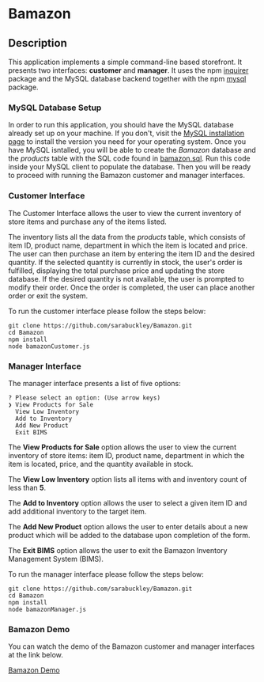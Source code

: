 # Bamazon

## Description

This application implements a simple command-line based storefront. It presents two interfaces: **customer** and **manager**. 
It uses the npm [inquirer](https://www.npmjs.com/package/inquirer) package and the MySQL database backend together with the npm [mysql](https://www.npmjs.com/package/mysql) package. 

### MySQL Database Setup

In order to run this application, you should have the MySQL database already set up on your machine. If you don't, visit the [MySQL installation page](https://dev.mysql.com/doc/refman/5.6/en/installing.html) to install the version you need for your operating system. Once you have MySQL isntalled, you will be able to create the *Bamazon* database and the *products* table with the SQL code found in [bamazon.sql](bamazon.sql). Run this code inside your MySQL client to populate the database. Then you will be ready to proceed with running the Bamazon customer and manager interfaces.

### Customer Interface

The Customer Interface allows the user to view the current inventory of store items and purchase any of the items listed. 

The inventory lists all the data from the *products* table, which consists of  item ID, product name, department in which the item is located and price. The user can then purchase an item by entering the item ID and the desired quantity. If the selected quantity is currently in stock, the user's order is fulfilled, displaying the total purchase price and updating the store database. If the desired quantity is not available, the user is prompted to modify their order. Once the order is completed, the user can place another order or exit the system. 

To run the customer interface please follow the steps below:

    git clone https://github.com/sarabuckley/Bamazon.git
	cd Bamazon
	npm install
	node bamazonCustomer.js

### Manager Interface

The manager interface presents a list of five options: 

	? Please select an option: (Use arrow keys)
	❯ View Products for Sale 
	  View Low Inventory 
	  Add to Inventory 
	  Add New Product
      Exit BIMS
	  
The **View Products for Sale** option allows the user to view the current inventory of store items: item ID, product name, department in which the item is located, price, and the quantity available in stock. 

The **View Low Inventory** option lists all items with and inventory count of less than **5**.

The **Add to Inventory** option allows the user to select a given item ID and add additional inventory to the target item.

The **Add New Product** option allows the user to enter details about a new product which will be added to the database upon completion of the form.

The **Exit BIMS** option allows the user to exit the Bamazon Inventory Management System (BIMS).

To run the manager interface please follow the steps below:

	git clone https://github.com/sarabuckley/Bamazon.git
	cd Bamazon
	npm install
	node bamazonManager.js

### Bamazon Demo

You can watch the demo of the Bamazon customer and manager interfaces at the link below.

[Bamazon Demo](https://drive.google.com/open?id=1CZ-leV1gSUBrLjpaSrOOcklg-irJ_CMS)
